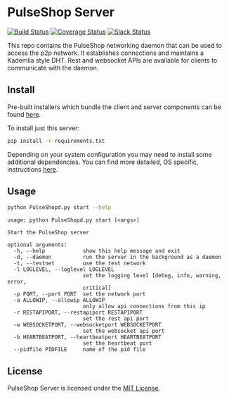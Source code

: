 # PulseShop Server
[![Build Status](https://travis-ci.org/PulseShop/PulseShop-Server.svg?branch=master)](https://travis-ci.org/PulseShop/PulseShop-Server) [![Coverage Status](https://coveralls.io/repos/PulseShop/PulseShop-Server/badge.svg?branch=master&service=github)](https://coveralls.io/github/PulseShop/PulseShop-Server?branch=master) [![Slack Status](https://PulseShop-slackin-drwasho.herokuapp.com/badge.svg)](https://PulseShop-slackin-drwasho.herokuapp.com)

This repo contains the PulseShop networking daemon that can be used to access the p2p network. It establishes connections and maintains
a Kademlia style DHT. Rest and websocket APIs are available for clients to communicate with the daemon.

## Install

Pre-built installers which bundle the client and server components can be found [here](https://github.com/PulseShop/PulseShop-Installer/releases).

To install just this server:
```bash
pip install -r requirements.txt
```

Depending on your system configuration you may need to install some additional dependencies. You can find more detailed, OS specific, instructions [here](https://slack-files.com/T02FPGBKB-F0KJU1CLX-cbbcf8a02c).

## Usage

```bash
python PulseShopd.py start --help
```

```
usage: python PulseShopd.py start [<args>]

Start the PulseShop server

optional arguments:
  -h, --help            show this help message and exit
  -d, --daemon          run the server in the background as a daemon
  -t, --testnet         use the test network
  -l LOGLEVEL, --loglevel LOGLEVEL
                        set the logging level [debug, info, warning, error,
                        critical]
  -p PORT, --port PORT  set the network port
  -a ALLOWIP, --allowip ALLOWIP
                        only allow api connections from this ip
  -r RESTAPIPORT, --restapiport RESTAPIPORT
                        set the rest api port
  -w WEBSOCKETPORT, --websocketport WEBSOCKETPORT
                        set the websocket api port
  -b HEARTBEATPORT, --heartbeatport HEARTBEATPORT
                        set the heartbeat port
  --pidfile PIDFILE     name of the pid file
```

## License
PulseShop Server is licensed under the [MIT License](LICENSE).
